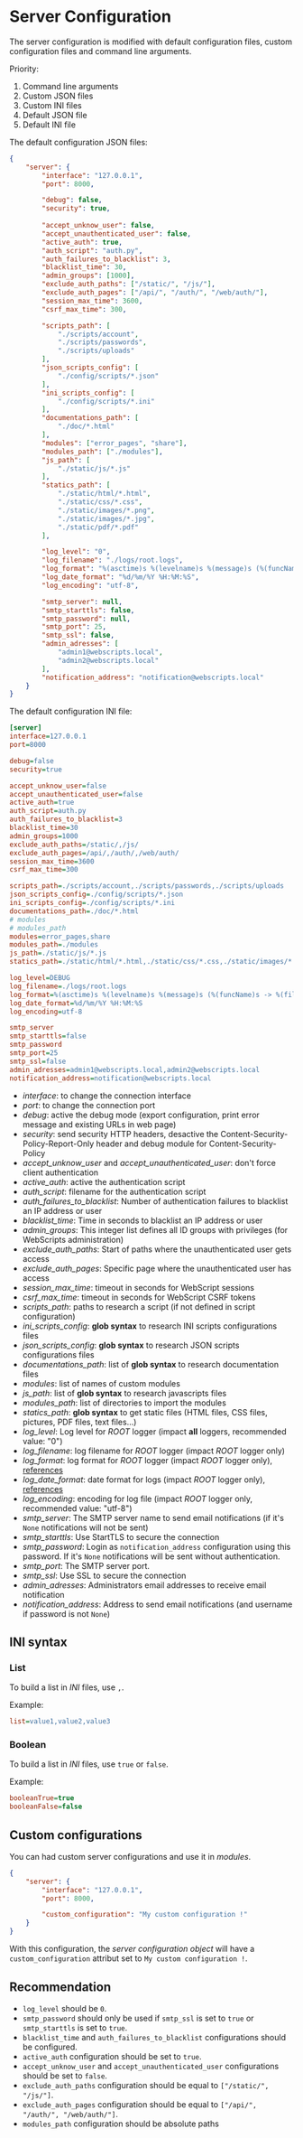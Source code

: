 # Server Configuration

The server configuration is modified with default configuration files, custom configuration files and command line arguments.

Priority:

 1. Command line arguments
 2. Custom JSON files
 3. Custom INI files
 4. Default JSON file
 5. Default INI file

The default configuration JSON files:

```json
{
    "server": {
        "interface": "127.0.0.1",
        "port": 8000,

        "debug": false,
        "security": true,
        
        "accept_unknow_user": false,
        "accept_unauthenticated_user": false,
        "active_auth": true,
        "auth_script": "auth.py",
        "auth_failures_to_blacklist": 3,
        "blacklist_time": 30,
        "admin_groups": [1000],
        "exclude_auth_paths": ["/static/", "/js/"],
        "exclude_auth_pages": ["/api/", "/auth/", "/web/auth/"],
        "session_max_time": 3600,
        "csrf_max_time": 300,

        "scripts_path": [
            "./scripts/account", 
            "./scripts/passwords", 
            "./scripts/uploads"
        ],
        "json_scripts_config": [
            "./config/scripts/*.json"
        ],
        "ini_scripts_config": [
            "./config/scripts/*.ini"
        ],
        "documentations_path": [
            "./doc/*.html"
        ],
        "modules": ["error_pages", "share"],
        "modules_path": ["./modules"],
        "js_path": [
            "./static/js/*.js"
        ],
        "statics_path": [
            "./static/html/*.html", 
            "./static/css/*.css", 
            "./static/images/*.png", 
            "./static/images/*.jpg", 
            "./static/pdf/*.pdf"
        ],

        "log_level": "0",
        "log_filename": "./logs/root.logs",
        "log_format": "%(asctime)s %(levelname)s %(message)s (%(funcName)s -> %(filename)s:%(lineno)d)",
        "log_date_format": "%d/%m/%Y %H:%M:%S",
        "log_encoding": "utf-8",

        "smtp_server": null,
        "smtp_starttls": false,
        "smtp_password": null,
        "smtp_port": 25,
        "smtp_ssl": false,
        "admin_adresses": [
            "admin1@webscripts.local",
            "admin2@webscripts.local"
        ],
        "notification_address": "notification@webscripts.local"
    }
}
```

The default configuration INI file:

```ini
[server]
interface=127.0.0.1                                                                            # required value
port=8000                                                                                      # required value

debug=false                                                                                    # Export config and get error messages on HTTP errors pages [NEVER true in production]
security=true                                                                                  # Add security HTTP headers

accept_unknow_user=false                                                                       # Don't force a user to re-authenticate
accept_unauthenticated_user=false                                                              # Don't force authentication for new user
active_auth=true                                                                               # Active auth page
auth_script=auth.py                                                                            # Change it to use a custom authentication script
auth_failures_to_blacklist=3                                                                   # Number of authentication failures to blacklist an IP address or user
blacklist_time=30                                                                              # Blacklist time in seconds
admin_groups=1000                                                                              # Integer list to defines Adminitrators groups
exclude_auth_paths=/static/,/js/                                                               # Start of paths where the unauthenticated user gets access
exclude_auth_pages=/api/,/auth/,/web/auth/                                                     # Specific page where the unauthenticated user has access
session_max_time=3600                                                                          # Maximum time in seconds of sessions (recommended value: 3600)
csrf_max_time=300                                                                              # Maximum time in seconds of csrf tokens (recommended value: 300)

scripts_path=./scripts/account,./scripts/passwords,./scripts/uploads                           # Add scripts from location
json_scripts_config=./config/scripts/*.json                                                    # Add server configuration (syntax: json)
ini_scripts_config=./config/scripts/*.ini                                                      # Add server configuration (syntax: cfg, ini)
documentations_path=./doc/*.html                                                               # Add path to search documentation scripts
# modules                                                                                      # Add custom modules (names) to the server
# modules_path                                                                                 # Add directory to import custom modules
modules=error_pages,share
modules_path=./modules
js_path=./static/js/*.js                                                                       # Add glob syntax files to get javascript files
statics_path=./static/html/*.html,./static/css/*.css,./static/images/*.png,./static/images/*.jpg,./static/pdf/*.pdf  # Add glob syntax files to get static files

log_level=DEBUG                                                                                # Set your custom log level {"DEBUG", "INFO", "WARNING", "ERROR", "CRITICAL"}
log_filename=./logs/root.logs                                                                  # Write your custom logs in this filename
log_format=%(asctime)s %(levelname)s %(message)s (%(funcName)s -> %(filename)s:%(lineno)d)     # Format for your custom logs (https://docs.python.org/3/library/logging.html#id2)
log_date_format=%d/%m/%Y %H:%M:%S                                                              # Format date for your custom logs (https://docs.python.org/3/library/time.html#time.strftime)
log_encoding=utf-8                                                                             # Encoding for your custom log file

smtp_server                                                                                    # SMTP configuration is used to send notifications, the server name or the IP address of the SMTP server
smtp_starttls=false                                                                            # Using starttls to secure the connection
smtp_password                                                                                  # Password for email account (username is the notification_address configuration), if password is None the client send email without authentication
smtp_port=25                                                                                   # SMTP port
smtp_ssl=false                                                                                 # Using SSL (not starttls) to secure the connection
admin_adresses=admin1@webscripts.local,admin2@webscripts.local                                 # Administrators email addresses to receive the notification
notification_address=notification@webscripts.local                                             # Notification address to send the notification (the sender email address)
```

 - *interface*: to change the connection interface
 - *port*: to change the connection port
 - *debug*: active the debug mode (export configuration, print error message and existing URLs in web page)
 - *security*: send security HTTP headers, desactive the Content-Security-Policy-Report-Only header and debug module for Content-Security-Policy
 - *accept_unknow_user* and *accept_unauthenticated_user*: don't force client authentication
 - *active_auth*: active the authentication script
 - *auth_script*: filename for the authentication script
 - *auth_failures_to_blacklist*: Number of authentication failures to blacklist an IP address or user
 - *blacklist_time*: Time in seconds to blacklist an IP address or user
 - *admin_groups*: This integer list defines all ID groups with privileges (for WebScripts administration)
 - *exclude_auth_paths*: Start of paths where the unauthenticated user gets access
 - *exclude_auth_pages*: Specific page where the unauthenticated user has access
 - *session_max_time*: timeout in seconds for WebScript sessions
 - *csrf_max_time*: timeout in seconds for WebScript CSRF tokens
 - *scripts_path*: paths to research a script (if not defined in script configuration)
 - *ini_scripts_config*: **glob syntax** to research INI scripts configurations files
 - *json_scripts_config*: **glob syntax** to research JSON scripts configurations files
 - *documentations_path*: list of **glob syntax** to research documentation files
 - *modules*: list of names of custom modules
 - *js_path*: list of **glob syntax** to research javascripts files
 - *modules_path*: list of directories to import the modules
 - *statics_path*: **glob syntax** to get static files (HTML files, CSS files, pictures, PDF files, text files...)
 - *log_level*: Log level for *ROOT* logger (impact **all** loggers, recommended value: "0")
 - *log_filename*: log filename for *ROOT* logger (impact *ROOT* logger only)
 - *log_format*: log format for *ROOT* logger (impact *ROOT* logger only), [references](https://docs.python.org/3/library/logging.html#id2)
 - *log_date_format*: date format for logs (impact *ROOT* logger only), [references](https://docs.python.org/3/library/time.html#time.strftime)
 - *log_encoding*: encoding for log file (impact *ROOT* logger only, recommended value: "utf-8")
 - *smtp_server*: The SMTP server name to send email notifications (if it's `None` notifications will not be sent)
 - *smtp_starttls*: Use StartTLS to secure the connection
 - *smtp_password*: Login as `notification_address` configuration using this password. If it's `None` notifications will be sent without authentication.
 - *smtp_port*: The SMTP server port.
 - *smtp_ssl*: Use SSL to secure the connection
 - *admin_adresses*: Administrators email addresses to receive email notification
 - *notification_address*: Address to send email notifications (and username if password is not `None`)

## INI syntax

### List

To build a list in *INI* files, use `,`.

Example:

```ini
list=value1,value2,value3
```

### Boolean

To build a list in *INI* files, use `true` or `false`.

Example:

```ini
booleanTrue=true
booleanFalse=false
```

## Custom configurations

You can had custom server configurations and use it in *modules*.

```json
{
    "server": {
        "interface": "127.0.0.1",
        "port": 8000,

        "custom_configuration": "My custom configuration !"
    }
}
```

With this configuration, the *server configuration object* will have a `custom_configuration` attribut set to `My custom configuration !`.

## Recommendation

 - `log_level` should be `0`.
 - `smtp_password` should only be used if `smtp_ssl` is set to `true` or `smtp_starttls` is set to `true`.
 - `blacklist_time` and `auth_failures_to_blacklist` configurations should be configured.
 - `active_auth` configuration should be set to `true`.
 - `accept_unknow_user` and `accept_unauthenticated_user` configurations should be set to `false`.
 - `exclude_auth_paths` configuration should be equal to `["/static/", "/js/"]`.
 - `exclude_auth_pages` configuration should be equal to `["/api/", "/auth/", "/web/auth/"]`.
 - `modules_path` configuration should be absolute paths
